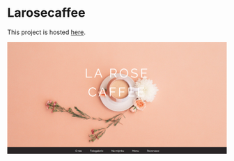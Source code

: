 # Larosecaffee

This project is hosted [here](http://larosecaffee.vikiniedobova.cz/).


![La Rossee Caffee](/obrazky/img-readme.PNG "La Rossee Caffee")
